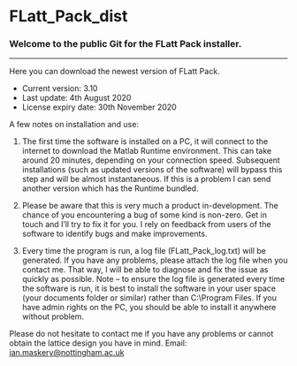 # FLatt_Pack_dist
### Welcome to the public Git for the FLatt Pack installer.
***
Here you can download the newest version of FLatt Pack.

* Current version: 3.10
* Last update: 4th August 2020
* License expiry date: 30th November 2020

A few notes on installation and use:
1. The first time the software is installed on a PC, it will connect to the internet to download the Matlab Runtime environment.  This can take around 20 minutes, depending on your connection speed.  Subsequent installations (such as updated versions of the software) will bypass this step and will be almost instantaneous.  If this is a problem I can send another version which has the Runtime bundled.

2. Please be aware that this is very much a product in-development.  The chance of you encountering a bug of some kind is non-zero.  Get in touch and I’ll try to fix it for you.  I rely on feedback from users of the software to identify bugs and make improvements.

3. Every time the program is run, a log file (FLatt_Pack_log.txt) will be generated.  If you have any problems, please attach the log file when you contact me.  That way, I will be able to diagnose and fix the issue as quickly as possible.  Note – to ensure the log file is generated every time the software is run, it is best to install the software in your user space (your documents folder or similar) rather than C:\Program Files.  If you have admin rights on the PC, you should be able to install it anywhere without problem.

Please do not hesitate to contact me if you have any problems or cannot obtain the lattice design you have in mind.  Email: ian.maskery@nottingham.ac.uk
